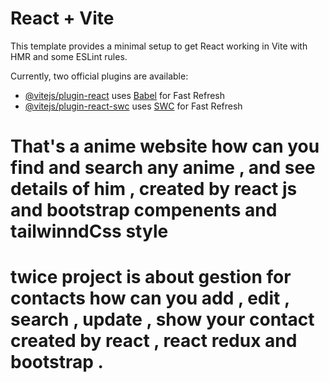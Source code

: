 # React + Vite

This template provides a minimal setup to get React working in Vite with HMR and some ESLint rules.

Currently, two official plugins are available:

- [@vitejs/plugin-react](https://github.com/vitejs/vite-plugin-react/blob/main/packages/plugin-react/README.md) uses [Babel](https://babeljs.io/) for Fast Refresh
- [@vitejs/plugin-react-swc](https://github.com/vitejs/vite-plugin-react-swc) uses [SWC](https://swc.rs/) for Fast Refresh
# That's a anime website how can you find and search any anime , and see details of him , created by react js and bootstrap compenents and tailwinndCss style
# twice project is about gestion for contacts how can you add , edit , search , update , show your contact created by react , react redux and bootstrap . 
